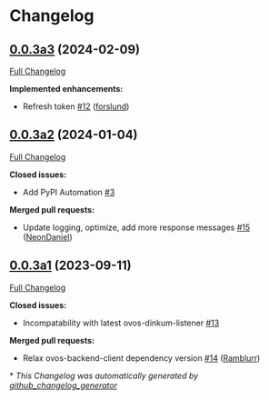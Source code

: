 # Changelog

## [0.0.3a3](https://github.com/OpenVoiceOS/ovos-PHAL-plugin-oauth/tree/0.0.3a3) (2024-02-09)

[Full Changelog](https://github.com/OpenVoiceOS/ovos-PHAL-plugin-oauth/compare/0.0.3a2...0.0.3a3)

**Implemented enhancements:**

- Refresh token [\#12](https://github.com/OpenVoiceOS/ovos-PHAL-plugin-oauth/pull/12) ([forslund](https://github.com/forslund))

## [0.0.3a2](https://github.com/OpenVoiceOS/ovos-PHAL-plugin-oauth/tree/0.0.3a2) (2024-01-04)

[Full Changelog](https://github.com/OpenVoiceOS/ovos-PHAL-plugin-oauth/compare/0.0.3a1...0.0.3a2)

**Closed issues:**

- Add PyPI Automation [\#3](https://github.com/OpenVoiceOS/ovos-PHAL-plugin-oauth/issues/3)

**Merged pull requests:**

- Update logging, optimize, add more response messages [\#15](https://github.com/OpenVoiceOS/ovos-PHAL-plugin-oauth/pull/15) ([NeonDaniel](https://github.com/NeonDaniel))

## [0.0.3a1](https://github.com/OpenVoiceOS/ovos-PHAL-plugin-oauth/tree/0.0.3a1) (2023-09-11)

[Full Changelog](https://github.com/OpenVoiceOS/ovos-PHAL-plugin-oauth/compare/0.0.2...0.0.3a1)

**Closed issues:**

-  Incompatability with latest ovos-dinkum-listener [\#13](https://github.com/OpenVoiceOS/ovos-PHAL-plugin-oauth/issues/13)

**Merged pull requests:**

- Relax ovos-backend-client dependency version [\#14](https://github.com/OpenVoiceOS/ovos-PHAL-plugin-oauth/pull/14) ([Ramblurr](https://github.com/Ramblurr))



\* *This Changelog was automatically generated by [github_changelog_generator](https://github.com/github-changelog-generator/github-changelog-generator)*
